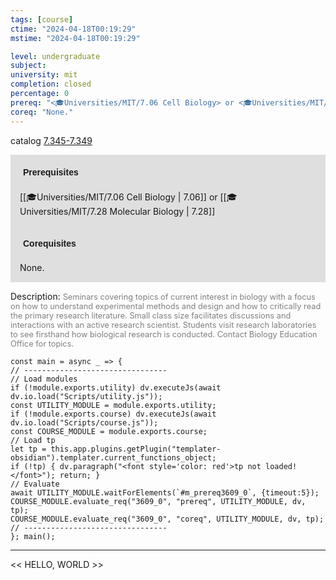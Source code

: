 ```yaml
---
tags: [course]
ctime: "2024-04-18T00:19:29"
mstime: "2024-04-18T00:19:29"

level: undergraduate
subject: 
university: mit
completion: closed
percentage: 0
prereq: "<🎓Universities/MIT/7.06 Cell Biology> or <🎓Universities/MIT/7.28 Molecular Biology>"
coreq: "None."
---
```


catalog [7.345-7.349](http://student.mit.edu/catalog/m7a.html#7.349)

<span style="display: block; padding: 15px; background-color: rgb(100, 100, 100, 0.2);"><font id="m_prereq3609_0" style="display: block; font-family: Arial, sans-serif; font-weight: bold; padding: 5px">Prerequisites</font><br><span id="prereq3609_0">[[🎓Universities/MIT/7.06 Cell Biology | 7.06]] or [[🎓Universities/MIT/7.28 Molecular Biology | 7.28]]</span></span>
<span style="display: block; padding: 15px; background-color: rgb(100, 100, 100, 0.2);"><font id="m_coreq3609_0" style="display: block; font-family: Arial, sans-serif; font-weight: bold; padding: 5px">Corequisites</font><br><span id="coreq3609_0">None.</span></span>

<font style="">Description:</font>
<font style="color: grey; font-size: 0.8rem;">Seminars covering topics of current interest in biology with a focus on how to understand experimental methods and design and how to critically read the primary research literature. Small class size facilitates discussions and interactions with an active research scientist. Students visit research laboratories to see firsthand how biological research is conducted. Contact Biology Education Office for topics.</font>

```dataviewjs
const main = async _ => {
// --------------------------------
// Load modules
if (!module.exports.utility) dv.executeJs(await dv.io.load("Scripts/utility.js"));
const UTILITY_MODULE = module.exports.utility;
if (!module.exports.course) dv.executeJs(await dv.io.load("Scripts/course.js"));
const COURSE_MODULE = module.exports.course;
// Load tp
let tp = this.app.plugins.getPlugin("templater-obsidian").templater.current_functions_object;
if (!tp) { dv.paragraph("<font style='color: red'>tp not loaded!</font>"); return; }
// Evaluate
await UTILITY_MODULE.waitForElements(`#m_prereq3609_0`, {timeout:5});
COURSE_MODULE.evaluate_req("3609_0", "prereq", UTILITY_MODULE, dv, tp);
COURSE_MODULE.evaluate_req("3609_0", "coreq", UTILITY_MODULE, dv, tp);
// --------------------------------
}; main();
```

---

<< HELLO, WORLD >>
